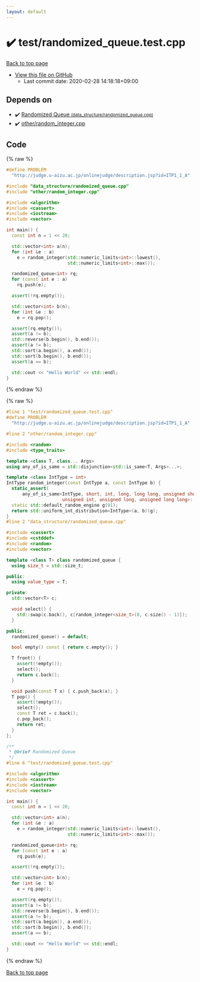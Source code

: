 ```yaml
---
layout: default
---
```


<!-- mathjax config similar to math.stackexchange -->
<script type="text/javascript" async
  src="https://cdnjs.cloudflare.com/ajax/libs/mathjax/2.7.5/MathJax.js?config=TeX-MML-AM_CHTML">
</script>
<script type="text/x-mathjax-config">
  MathJax.Hub.Config({
    TeX: { equationNumbers: { autoNumber: "AMS" }},
    tex2jax: {
      inlineMath: [ ['$','$'] ],
      processEscapes: true
    },
    "HTML-CSS": { matchFontHeight: false },
    displayAlign: "left",
    displayIndent: "2em"
  });
</script>

<script type="text/javascript" src="https://cdnjs.cloudflare.com/ajax/libs/jquery/3.4.1/jquery.min.js"></script>
<script src="https://cdn.jsdelivr.net/npm/jquery-balloon-js@1.1.2/jquery.balloon.min.js" integrity="sha256-ZEYs9VrgAeNuPvs15E39OsyOJaIkXEEt10fzxJ20+2I=" crossorigin="anonymous"></script>
<script type="text/javascript" src="../../assets/js/copy-button.js"></script>
<link rel="stylesheet" href="../../assets/css/copy-button.css" />


# :heavy_check_mark: test/randomized_queue.test.cpp

<a href="../../index.html">Back to top page</a>

* <a href="{{ site.github.repository_url }}/blob/master/test/randomized_queue.test.cpp">View this file on GitHub</a>
    - Last commit date: 2020-02-28 14:18:18+09:00




## Depends on

* :heavy_check_mark: <a href="../../library/data_structure/randomized_queue.cpp.html">Randomized Queue <small>(data_structure/randomized_queue.cpp)</small></a>
* :heavy_check_mark: <a href="../../library/other/random_integer.cpp.html">other/random_integer.cpp</a>


## Code

<a id="unbundled"></a>
{% raw %}
```cpp
#define PROBLEM                                                                \
  "http://judge.u-aizu.ac.jp/onlinejudge/description.jsp?id=ITP1_1_A"

#include "data_structure/randomized_queue.cpp"
#include "other/random_integer.cpp"

#include <algorithm>
#include <cassert>
#include <iostream>
#include <vector>

int main() {
  const int n = 1 << 20;

  std::vector<int> a(n);
  for (int &e : a)
    e = random_integer(std::numeric_limits<int>::lowest(),
                       std::numeric_limits<int>::max());

  randomized_queue<int> rq;
  for (const int e : a)
    rq.push(e);

  assert(!rq.empty());

  std::vector<int> b(n);
  for (int &e : b)
    e = rq.pop();

  assert(rq.empty());
  assert(a != b);
  std::reverse(b.begin(), b.end());
  assert(a != b);
  std::sort(a.begin(), a.end());
  std::sort(b.begin(), b.end());
  assert(a == b);

  std::cout << "Hello World" << std::endl;
}
```
{% endraw %}

<a id="bundled"></a>
{% raw %}
```cpp
#line 1 "test/randomized_queue.test.cpp"
#define PROBLEM                                                                \
  "http://judge.u-aizu.ac.jp/onlinejudge/description.jsp?id=ITP1_1_A"

#line 2 "other/random_integer.cpp"

#include <random>
#include <type_traits>

template <class T, class... Args>
using any_of_is_same = std::disjunction<std::is_same<T, Args>...>;

template <class IntType = int>
IntType random_integer(const IntType a, const IntType b) {
  static_assert(
      any_of_is_same<IntType, short, int, long, long long, unsigned short,
                     unsigned int, unsigned long, unsigned long long>::value);
  static std::default_random_engine g(91);
  return std::uniform_int_distribution<IntType>(a, b)(g);
}
#line 2 "data_structure/randomized_queue.cpp"

#include <cassert>
#include <cstddef>
#include <random>
#include <vector>

template <class T> class randomized_queue {
  using size_t = std::size_t;

public:
  using value_type = T;

private:
  std::vector<T> c;

  void select() {
    std::swap(c.back(), c[random_integer<size_t>(0, c.size() - 1)]);
  }

public:
  randomized_queue() = default;

  bool empty() const { return c.empty(); }

  T front() {
    assert(!empty());
    select();
    return c.back();
  }

  void push(const T x) { c.push_back(x); }
  T pop() {
    assert(!empty());
    select();
    const T ret = c.back();
    c.pop_back();
    return ret;
  }
};

/**
 * @brief Randomized Queue
 */
#line 6 "test/randomized_queue.test.cpp"

#include <algorithm>
#include <cassert>
#include <iostream>
#include <vector>

int main() {
  const int n = 1 << 20;

  std::vector<int> a(n);
  for (int &e : a)
    e = random_integer(std::numeric_limits<int>::lowest(),
                       std::numeric_limits<int>::max());

  randomized_queue<int> rq;
  for (const int e : a)
    rq.push(e);

  assert(!rq.empty());

  std::vector<int> b(n);
  for (int &e : b)
    e = rq.pop();

  assert(rq.empty());
  assert(a != b);
  std::reverse(b.begin(), b.end());
  assert(a != b);
  std::sort(a.begin(), a.end());
  std::sort(b.begin(), b.end());
  assert(a == b);

  std::cout << "Hello World" << std::endl;
}

```
{% endraw %}

<a href="../../index.html">Back to top page</a>

